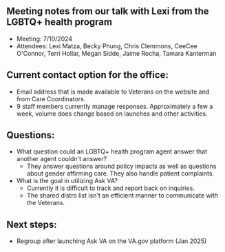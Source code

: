 ## Meeting notes from our talk with Lexi from the LGBTQ+ health program
- Meeting: 7/10/2024
- Attendees: Lexi Matza, Becky Phung, Chris Clemmons, CeeCee O'Connor, Terri Hollar, Megan Sidde, Jaime Rocha, Tamara Kanterman

## Current contact option for the office:
- Email address that is made available to Veterans on the website and from Care Coordinators.
- 9 staff members currently manage responses. Approximately a few a week, volume does change based on launches and other activities.

## Questions:
* What question could an LGBTQ+ health program agent answer that another agent couldn't answer? 
  - They answer questions around policy impacts as well as questions about gender affirming care. They also handle patient complaints.
* What is the goal in utilizing Ask VA?
  - Currently it is difficult to track and report back on inquiries.
  - The shared distro list isn't an efficient manner to communicate with the Veterans.

## Next steps:
- Regroup after launching Ask VA on the VA.gov platform (Jan 2025)
